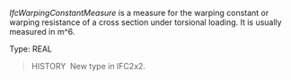 _IfcWarpingConstantMeasure_ is a measure for the warping constant or warping resistance of a cross section under torsional loading. It is usually measured in m\^6.

Type: REAL

> HISTORY&nbsp; New type in IFC2x2.